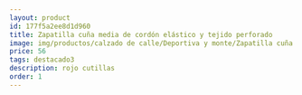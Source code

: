 ```yaml
---
layout: product
id: 177f5a2ee8d1d960
title: Zapatilla cuña media de cordón elástico y tejido perforado
image: img/productos/calzado de calle/Deportiva y monte/Zapatilla cuña media de cordón elástico y tejido perforado=56=destacado3=rojo cutillas.webp
price: 56
tags: destacado3
description: rojo cutillas
order: 1
---
```

